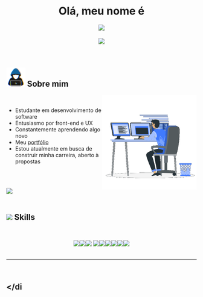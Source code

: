 <h1 align="center"><b>Olá,</b> meu nome é</h1>

<p align="center">
  <img src="https://404lucas.netlify.app/img/logo.png" height="120">
  <br>
  <br>
<img width="70%" src="https://github-readme-stats.vercel.app/api?username=anuraghazra&show_icons=true&theme=radical"/>
</p>
<br>



	
## <picture><img src = "https://github.com/0xAbdulKhalid/0xAbdulKhalid/raw/main/assets/mdImages/about_me.gif" width = 50px></picture> **Sobre mim**

<picture> <img align="right" src="https://github.com/0xAbdulKhalid/0xAbdulKhalid/raw/main/assets/mdImages/Right_Side.gif" width = 250px></picture>

<br>

- Estudante em desenvolvimento de software
- Entusiasmo por front-end e UX
- Constantemente aprendendo algo novo
- Meu [portfólio](https://404lucas.netlify.app/)
- Estou atualmente em busca de construir minha carreira, aberto à propostas

<br><br>

<img src="https://user-images.githubusercontent.com/73097560/115834477-dbab4500-a447-11eb-908a-139a6edaec5c.gif"><br><br>

## <img src="https://media2.giphy.com/media/QssGEmpkyEOhBCb7e1/giphy.gif?cid=ecf05e47a0n3gi1bfqntqmob8g9aid1oyj2wr3ds3mg700bl&rid=giphy.gif" width ="25"><b> Skills</b>
<br>

<p align="center">
 <img src="https://cdn.jsdelivr.net/gh/devicons/devicon/icons/html5/html5-original.svg" height="60px"/><img src="https://cdn.jsdelivr.net/gh/devicons/devicon/icons/css3/css3-original.svg"  height="60px"/><img src="https://cdn.jsdelivr.net/gh/devicons/devicon/icons/javascript/javascript-original.svg"  height="60px"/>
 <img src="https://cdn.jsdelivr.net/gh/devicons/devicon/icons/react/react-original.svg"  height="60px"/><img src="https://cdn.jsdelivr.net/gh/devicons/devicon/icons/php/php-plain.svg"  height="60px"/><img src="https://cdn.jsdelivr.net/gh/devicons/devicon/icons/csharp/csharp-original.svg"  height="60px"/><img src="https://cdn.jsdelivr.net/gh/devicons/devicon/icons/dot-net/dot-net-plain-wordmark.svg"  height="60px"/><img src="https://cdn.jsdelivr.net/gh/devicons/devicon/icons/mysql/mysql-original.svg"  height="60px"/><img src="https://cdn.jsdelivr.net/gh/devicons/devicon/icons/nodejs/nodejs-original-wordmark.svg"  height="60px">
<br>
<br>

-----

<br>

</di
---

<br>
